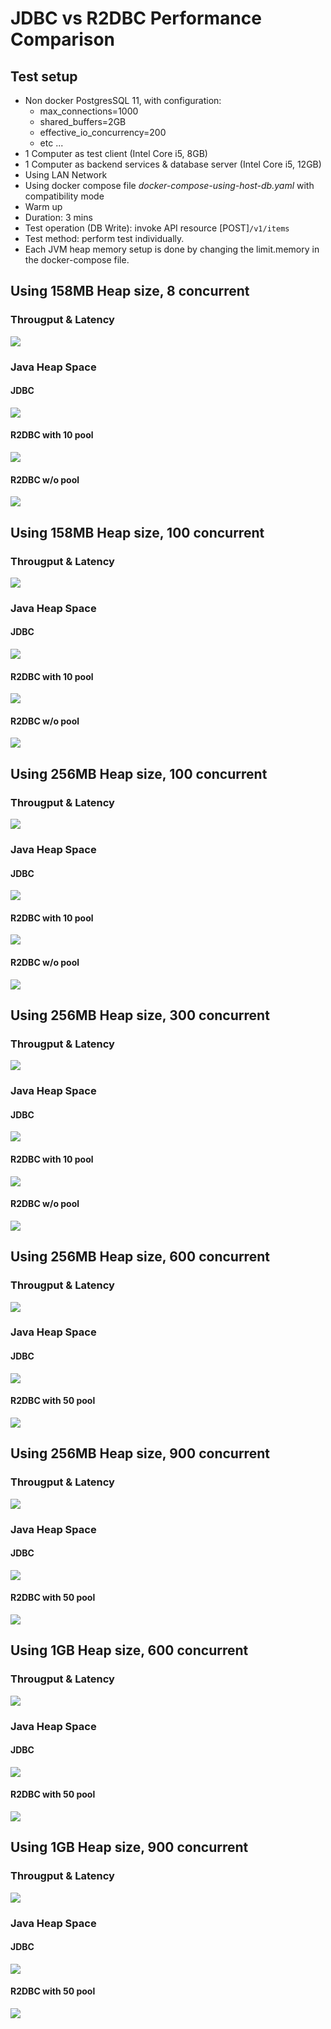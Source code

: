 # JDBC vs R2DBC Performance Comparison

## Test setup
- Non docker PostgresSQL 11, with configuration:
  - max_connections=1000
  - shared_buffers=2GB
  - effective_io_concurrency=200
  - etc ...
- 1 Computer as test client (Intel Core i5, 8GB)
- 1 Computer as backend services & database server (Intel Core i5, 12GB)
- Using LAN Network
- Using docker compose file <i>docker-compose-using-host-db.yaml</i> with compatibility mode
- Warm up
- Duration: 3 mins
- Test operation (DB Write): invoke API resource [POST]<code>/v1/items</code>
- Test method: perform test individually.
- Each JVM heap memory setup is done by changing the limit.memory in the docker-compose file.

## Using 158MB Heap size, 8 concurrent

### Througput & Latency
![](158mb-8c/1-158mb-8c.png)

### Java Heap Space
#### JDBC
![](158mb-8c/1-a-vm-158m-8c.png)

#### R2DBC with 10 pool
![](158mb-8c/1-b-vm-158m-8c.png)

#### R2DBC w/o pool
![](158mb-8c/1-c-vm-158m-8c.png)

## Using 158MB Heap size, 100 concurrent

### Througput & Latency
![](158mb-100c/2-158mb-100c.png)

### Java Heap Space
#### JDBC
![](158mb-100c/2-a-vm-158m-100c.png)

#### R2DBC with 10 pool
![](158mb-100c/2-b-vm-158m-100c.png)

#### R2DBC w/o pool
![](158mb-100c/2-c-vm-158m-100c.png)

## Using 256MB Heap size, 100 concurrent

### Througput & Latency
![](256mb-100c/3-256mb-100c.png)

### Java Heap Space
#### JDBC
![](256mb-100c/3-a-vm-256m-100c.png)

#### R2DBC with 10 pool
![](256mb-100c/3-b-vm-256m-100c.png)

#### R2DBC w/o pool
![](256mb-100c/3-c-vm-256m-100c.png)

## Using 256MB Heap size, 300 concurrent

### Througput & Latency
![](256mb-300c/4-256mb-300c.png)

### Java Heap Space
#### JDBC
![](256mb-300c/4-a-vm-256m-300c.png)

#### R2DBC with 10 pool
![](256mb-300c/4-b-vm-256m-300c.png)

#### R2DBC w/o pool
![](256mb-300c/4-c-vm-256m-300c.png)

## Using 256MB Heap size, 600 concurrent

### Througput & Latency
![](256mb-600c/5-256mb-600c.png)

### Java Heap Space
#### JDBC
![](256mb-600c/5-a-vm-256m-600c.png)

#### R2DBC with 50 pool
![](256mb-600c/5-b-vm-256m-600c.png)

## Using 256MB Heap size, 900 concurrent

### Througput & Latency
![](256mb-900c/6-256mb-900c.png)

### Java Heap Space
#### JDBC
![](256mb-900c/6-a-vm-256m-900c.png)

#### R2DBC with 50 pool
![](256mb-900c/6-b-vm-256m-900c.png)

## Using 1GB Heap size, 600 concurrent

### Througput & Latency
![](1gb-600c/7-1gb-600c.png)

### Java Heap Space
#### JDBC
![](1gb-600c/7-a-vm-1g-600c.png)

#### R2DBC with 50 pool
![](1gb-600c/7-b-vm-1g-600c.png)

## Using 1GB Heap size, 900 concurrent

### Througput & Latency
![](1gb-900c/8-1gb-900c.png)

### Java Heap Space
#### JDBC
![](1gb-900c/8-a-vm-1g-900c.png)

#### R2DBC with 50 pool
![](1gb-900c/8-b-vm-1g-900c.png)